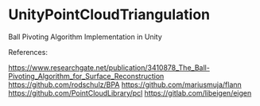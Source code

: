 # UnityPointCloudTriangulation
Ball Pivoting Algorithm Implementation in Unity

References:

https://www.researchgate.net/publication/3410878_The_Ball-Pivoting_Algorithm_for_Surface_Reconstruction
https://github.com/rodschulz/BPA
https://github.com/mariusmuja/flann
https://github.com/PointCloudLibrary/pcl
https://gitlab.com/libeigen/eigen
